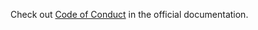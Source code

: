 Check out [Code of Conduct](https://squirrel-core.readthedocs.io/en/latest/usage/code_of_conduct.html) in the official documentation.
